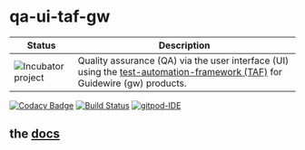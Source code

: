 # qa-ui-taf-gw

| Status | Description |
| ------ | ----------- |
| ![Incubator project](https://img.icons8.com/color/48/000000/egg-incubator.png) |Quality assurance (QA) via the user interface (UI) using the [test-automation-framework (TAF)](https://github.com/baloise/test-automation-framework) for Guidewire (gw) products. |

[![Codacy Badge](https://api.codacy.com/project/badge/Grade/bf6fa237dd934970991ecba2c66db23e)](https://app.codacy.com/app/open-insurance/baloise.qa-ui-taf-gw?utm_source=github.com&utm_medium=referral&utm_content=open-insurance/baloise.qa-ui-taf-gw&utm_campaign=Badge_Grade_Dashboard)
[![Build Status](https://travis-ci.org/open-insurance/baloise.qa-ui-taf-gw.svg?branch=master)](https://travis-ci.org/open-insurance/baloise.qa-ui-taf-gw)
[![gitpod-IDE](https://img.shields.io/badge/open--IDE-as--gitpod-blue.svg?style=flat&label=openIDE)](https://gitpod.io#https://github.com/open-insurance/baloise.qa-ui-taf-gw)

## the [docs](docs/index.md)

